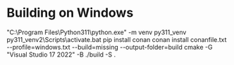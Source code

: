
# Building on Windows

"C:\Program Files\Python311\python.exe" -m venv py311_venv
py311_venv2\Scripts\activate.bat
pip install conan
conan install conanfile.txt --profile=windows.txt --build=missing --output-folder=build
cmake -G "Visual Studio 17 2022" -B ./build -S .